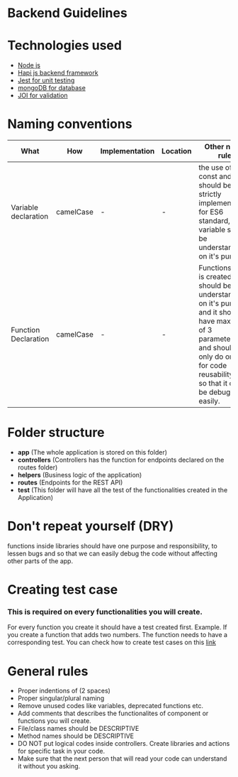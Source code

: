 # Backend Guidelines
# Technologies used
- [Node js ](https://nodejs.org/en/)
- [Hapi js backend framework](https://hapi.dev/)
- [Jest for unit testing](https://jestjs.io/docs/en/getting-started)
- [mongoDB for database](https://www.mongodb.com/)
- [JOI for validation](https://hapi.dev/module/joi/)
# Naming conventions
| What | How | Implementation | Location | Other name rule |
| ----------- | ----------- | ----------- | ----------- | ----------- |
| Variable declaration | camelCase | - | - | the use of const and let should be strictly implemented for ES6 standard, variable should be understandable on it's purpose.|
|Function Declaration| camelCase | - | - | Functions that is created should be understandable on it's purpose and it should have maximum of 3 parameters and should only do one job for code reusability and so that it can be debug easily.
# Folder structure
- **app** (The whole application is stored on this folder)
- **controllers** (Controllers has the function for endpoints declared on the routes folder)
- **helpers** (Business logic of the application)
- **routes** (Endpoints for the REST API)
- **test** (This folder will have all the test of the functionalities created in the Application)
# Don't repeat yourself (DRY)
functions inside libraries should have one purpose and responsibility, to lessen bugs and so that we can easily debug the code without affecting other parts of the app.
# Creating test case
### This is required on every functionalities you will create.
For every function you create it should have a test created first.
Example. If you create a function that adds two numbers. The function needs to have a corresponding test. You can check how to create test cases on this [link](https://jestjs.io/docs/en/getting-started)

# General rules

- Proper indentions of (2 spaces)
- Proper singular/plural naming
- Remove unused codes like variables, deprecated functions etc.
- Add comments that describes the functionalites of component or functions you will create.
- File/class names should be DESCRIPTIVE
- Method names should be DESCRIPTIVE
- DO NOT put logical codes inside controllers. Create libraries and actions for specific task in your code.
- Make sure that the next person that will read your code can understand it without you asking.
